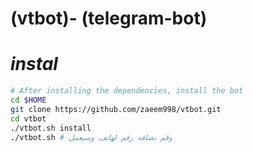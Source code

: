 (vtbot)- (telegram-bot)
============
*instal*
============
```bash
# After installing the dependencies, install the bot
cd $HOME
git clone https://github.com/zaeem998/vtbot.git
cd vtbot
./vtbot.sh install
./vtbot.sh # وقم بضافه رقم لهاتف وسيعمل 
```
